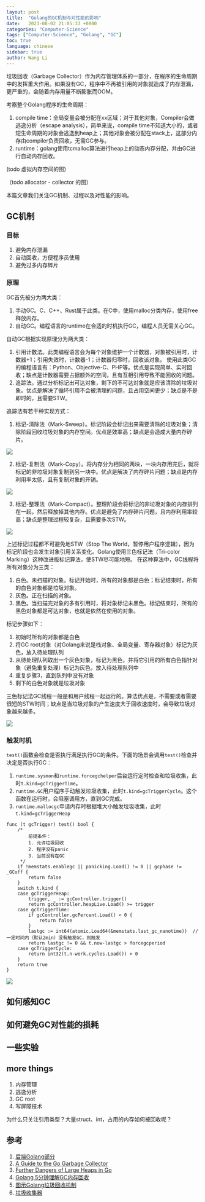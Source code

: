 ```yaml
---
layout: post
title:  "Golang的GC机制与对性能的影响"
date:   2023-08-02 21:05:33 +0800
categories: "Computer-Science"
tags: ["Computer-Science", "Golang", "GC"]
toc: true
language: chinese
sidebar: true
author: Wang Li
---
```


垃圾回收（Garbage Collector）作为内存管理体系的一部分，在程序的生命周期中的发挥重大作用。如果没有GC，程序中不再被引用的对象就造成了内存泄漏，更严重的，会随着内存用量不断膨胀而OOM。

考察整个Golang程序的生命周期：
1. compile time：全局变量会被分配在xx区域；对于其他对象，Compiler会做逃逸分析（escape analysis），简单来说，compile time不知道大小的，或者短生命周期的对象会逃逸到heap上；其他对象会被分配在stack上，这部分内存由compiler负责回收，无需GC参与。
2. runtime：golang使用tcmalloc算法进行heap上的动态内存分配，并由GC进行自动内存回收。

(todo 虚拟内存空间的图)

（todo allocator - collector 的图）

本篇文章我们关注GC机制、过程以及对性能的影响。

## GC机制

### 目标

1. 避免内存泄漏
2. 自动回收，方便程序员使用
3. 避免过多内存碎片

### 原理

GC首先被分为两大类：
1. 手动GC。C、C++、Rust属于此类。在C中，使用malloc分类内存，使用free释放内存。
2. 自动GC。编程语言的runtime在合适的时机执行GC，编程人员无需关心GC。

自动GC根据实现原理分为两大类：
1. 引用计数法。此类编程语言会为每个对象维护一个计数器，对象被引用时，计数器+1；引用失效时，计数器-1；计数器归零时，回收该对象。
使用此类GC的编程语言有：Python、Objective-C、PHP等。优点是实现简单、实时回收；缺点是计数器需要占据额外的空间，且有互相引用导致不能回收的问题。
2. 追踪法。通过分析标记出可达对象，剩下的不可达对象就是应该清除的垃圾对象。优点是解决了循环引用不会被清理的问题，且占用空间更少；缺点是不是即时的，且需要STW。

追踪法有若干种实现方式：
1. 标记-清除法（Mark-Sweep）。标记阶段会标记出来需要清除的垃圾对象；清除阶段回收垃圾对象的内存空间。优点是效率高；缺点是会造成大量内存碎片。

<img class="middle-image" src="/assets/image/20230802-golang-gc/mark-sweep.webp" />

2. 标记-复制法（Mark-Copy）。将内存分为相同的两块，一块内存用完后，就将标记的非垃圾对象复制到另一块中。优点是解决了内存碎片问题；缺点是内存利用率太低，且有复制对象的开销。

<img class="middle-image" src="/assets/image/20230802-golang-gc/mark-copy.webp" />

3. 标记-整理法（Mark-Compact）。整理阶段会将标记的非垃圾对象的内存排列在一起，然后释放掉其他内存。优点是避免了内存碎片问题，且内存利用率较高；缺点是整理过程较复杂，且需要多次STW。

<img class="middle-image" src="/assets/image/20230802-golang-gc/mark-compact.webp" />

上述标记过程都不可避免地STW（Stop The World，暂停用户程序逻辑），因为标记阶段也会发生对象引用关系变化。Golang使用三色标记法（Tri-color Marking）这种改进版标记算法，使STW尽可能地短。
在这种算法中，GC线程将所有对象分为三类：
1. 白色。未扫描的对象。标记开始时，所有的对象都是白色；标记结束时，所有的白色对象都是垃圾对象。
2. 灰色。正在扫描的对象。
3. 黑色。当扫描完对象的多有引用时，将对象标记未黑色。标记结束时，所有的黑色对象都是可达对象，也就是依然在使用的对象。

标记步骤如下：
1. 初始时所有的对象都是白色
2. 将GC root对象（对Golang来说是栈对象、全局变量、寄存器对象）标记为灰色，放入待处理队列
3. 从待处理队列取出一个灰色对象，标记为黑色，并将它引用的所有白色指针对象（避免重复处理）标记为灰色，放入待处理队列中
4. 重复步骤3，直到队列中没有对象
5. 剩下的白色对象就是垃圾对象

三色标记法GC线程一般是和用户线程一起运行的。算法优点是，不需要或者需要很短的STW时间；缺点是当垃圾对象的产生速度大于回收速度时，会导致垃圾对象越来越多。

<img class="middle-image" src="/assets/image/20230802-golang-gc/tri-color-marking.webp" />

### 触发时机

`test()`函数会检查是否执行满足执行GC的条件。下面的场景会调用`test()`检查并决定是否执行GC：
1. `runtime.sysmon`和`runtime.forcegchelper`后台运行定时检查和垃圾收集，此时`t.kind=gcTriggerTime`。
2. `runtime.GC`用户程序手动触发垃圾收集，此时`t.kind=gcTriggerCycle`。这个函数在运行时，会阻塞调用方，直到GC完成。
3. `runtime.mallocgc`申请内存时根据堆大小触发垃圾收集，此时`t.kind=gcTriggerHeap`

```golang
func (t gcTrigger) test() bool {
	/*
	    前提条件：
        1. 允许垃圾回收
        2. 程序没有panic
        3. 当前没有在GC
	 */
	if !memstats.enablegc || panicking.Load() != 0 || gcphase != _GCoff {
		return false
	}
	switch t.kind {
	case gcTriggerHeap:
		trigger, _ := gcController.trigger()
		return gcController.heapLive.Load() >= trigger
	case gcTriggerTime:
		if gcController.gcPercent.Load() < 0 {
			return false
		}
		lastgc := int64(atomic.Load64(&memstats.last_gc_nanotime))  // 一定时间内（默认2min）没有触发GC，则触发
		return lastgc != 0 && t.now-lastgc > forcegcperiod
	case gcTriggerCycle: 
		return int32(t.n-work.cycles.Load()) > 0
	}
	return true
}
```

<img class="middle-image" src="/assets/image/20230802-golang-gc/gc-trigger.png" />

## 如何感知GC



## 如何避免GC对性能的损耗

## 一些实验

## more things

1. 内存管理
2. 逃逸分析
2. GC root
3. 写屏障技术

为什么只关注引用类型？大量struct、int，占用的内存如何被回收呢？

## 参考

1. [后端Golang部分](https://docs.qq.com/doc/DY0pqSGpQWWJhZFRn)
2. [A Guide to the Go Garbage Collector](https://go.dev/doc/gc-guide)
3. [Further Dangers of Large Heaps in Go](https://syslog.ravelin.com/further-dangers-of-large-heaps-in-go-7a267b57d487)
4. [Golang 5分钟理解GC内存回收](https://juejin.cn/post/7052966096583786510)
5. [图示Golang垃圾回收机制](https://zhuanlan.zhihu.com/p/297177002)
6. [垃圾收集器](https://draveness.me/golang/docs/part3-runtime/ch07-memory/golang-garbage-collector/)
